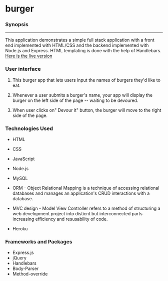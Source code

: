 # burger
### Synopsis
***
This application demonstrates a simple full stack application with a front end implemented with HTML/CSS and the backend implemented with Node.js and Express. HTML templating is done with the help of Handlebars.
[Here is the live version](https:#)

### User interface


1. This burger app that lets users input the names of burgers they'd like to eat.

2. Whenever a user submits a burger's name, your app will display the burger on the left side of the page -- waiting to be devoured.

3. When user clicks on" Devour it" button, the burger will move to the right side of the page.

### Technologies Used
- HTML
- CSS
- JavaScript
- Node.js
- MySQL

- ORM - Object Relational Mapping is a technique of accessing relational databases and manages an application's CRUD interactions with a database.

- MVC design - Model View Controller refers to a method of structuring a web development project into disticnt but interconnected parts increasing efficiency and resusability of code.

- Heroku

### Frameworks and Packages 
- Express.js
- jQuery
- Handlebars
- Body-Parser
- Method-override